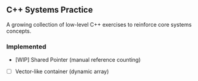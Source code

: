 ## C++ Systems Practice
A growing collection of low-level C++ exercises to reinforce core systems concepts.

### Implemented
- [WIP] Shared Pointer (manual reference counting)
- [ ] Vector-like container (dynamic array)